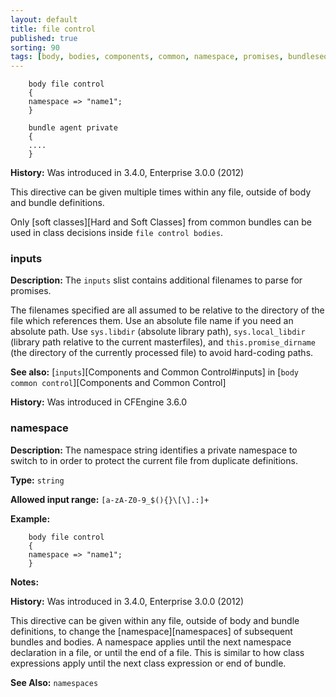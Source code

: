 ```yaml
---
layout: default
title: file control
published: true
sorting: 90
tags: [body, bodies, components, common, namespace, promises, bundlesequence]
---
```



```cf3
    body file control
    {
    namespace => "name1";
    }

    bundle agent private
    {
    ....
    }
```

**History:** Was introduced in 3.4.0, Enterprise 3.0.0 (2012)

This directive can be given multiple times within any file,
outside of body and bundle definitions.

Only [soft classes][Hard and Soft Classes] from common bundles can be used in
class decisions inside `file control bodies`.

### inputs

**Description:** The `inputs` slist contains additional filenames to parse for promises.

The filenames specified are all assumed to be relative to the directory
of the file which references them. Use an absolute file name if you need an absolute path.
Use `sys.libdir` (absolute library path), `sys.local_libdir` (library path relative to the
current masterfiles), and `this.promise_dirname` (the directory of the currently processed
file) to avoid hard-coding paths.

**See also:** [`inputs`][Components and Common Control#inputs] in
[`body common control`][Components and Common Control]

**History:** Was introduced in CFEngine 3.6.0

### namespace

**Description:** The namespace string identifies a private namespace
to switch to in order to protect the current file from duplicate definitions.

**Type:** `string`

**Allowed input range:** `[a-zA-Z0-9_$(){}\[\].:]+`

**Example:**

```cf3
    body file control
    {
    namespace => "name1";
    }
```

**Notes:**

**History:** Was introduced in 3.4.0, Enterprise 3.0.0 (2012)

This directive can be given within any file, outside of body and bundle
definitions, to change the [namespace][namespaces] of subsequent bundles
and bodies. A namespace applies until the next namespace declaration in a
file, or until the end of a file. This is similar to how class expressions
apply until the next class expression or end of bundle.

**See Also:** `namespaces`
